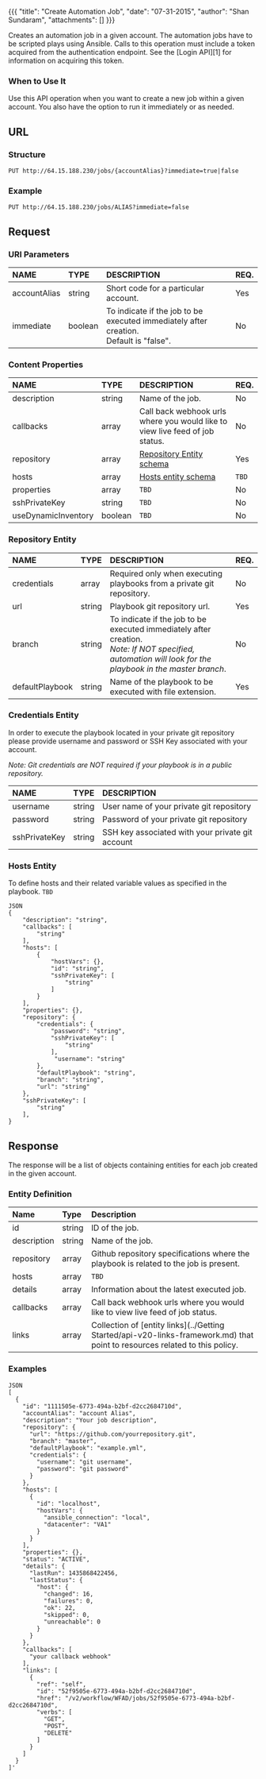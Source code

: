{{{ "title": "Create Automation Job", "date": "07-31-2015", "author": "Shan Sundaram", "attachments": [] }}}

Creates an automation job in a given account. The automation jobs have to be scripted plays using Ansible. Calls to this operation must include a token acquired from the authentication endpoint. See the \[Login API\]\[1\] for information on acquiring this token.

### When to Use It

Use this API operation when you want to create a new job within a given account. You also have the option to run it immediately or as needed.

## URL

### Structure

    PUT http://64.15.188.230/jobs/{accountAlias}?immediate=true|false
    

### Example

    PUT http://64.15.188.230/jobs/ALIAS?immediate=false
    

## Request

### URI Parameters

| NAME         | TYPE   | DESCRIPTION                         | REQ. |
| :------------ | :------ | :----------------------------------- | :---- |
| accountAlias | string | Short code for a particular account. | Yes  |
| immediate | boolean | To indicate if the job to be executed immediately after creation. <br /> Default is "false". | No   |

### Content Properties

| NAME         | TYPE   | DESCRIPTION                         | REQ. |
| :------------ | :------ | :----------------------------------- | :---- |
| description | string | Name of the job. | No |
| callbacks | array | Call back webhook urls where you would like to view live feed of job status. | No |
| repository | array | [Repository Entity schema](#repoEntity) | Yes |
| hosts | array | [Hosts entity schema](#hostsEntity)  | `TBD` |
| properties | array | `TBD` | No |
| sshPrivateKey | string | `TBD` | No |
| useDynamicInventory | boolean | `TBD` | No |

### Repository Entity <a name="repoEntity"></a>
| NAME         | TYPE   | DESCRIPTION                         | REQ. |
| :------------ | :------ | :----------------------------------- | :--- |
| credentials | array | Required only when executing playbooks from a private git repository. | No |
| url | string | Playbook git repository url. | Yes |
| branch | string | To indicate if the job to be executed immediately after creation. <br /> *Note: If NOT specified, automation will look for the playbook in the master branch*.  | No |
| defaultPlaybook | string | Name of the playbook to be executed with file extension. | Yes |

### Credentials Entity
In order to execute the playbook located in your private git repository please provide username and password or SSH Key associated with your account.

*Note: Git credentials are NOT required if your playbook is in a public repository.*

| NAME         | TYPE   | DESCRIPTION                         |
| :------------ | :------ | :----------------------------------- |
| username | string | User name of your private git repository |
| password | string | Password of your private git repository |
| sshPrivateKey | string | SSH key associated with your private git account |

### Hosts Entity <a name="hostsEntity"></a>
To define hosts and their related variable values as specified in the playbook.
`TBD`

    JSON
    {
        "description": "string",
        "callbacks": [
            "string"
        ],
        "hosts": [
            {
                "hostVars": {},
                "id": "string",
                "sshPrivateKey": [
                    "string"
                ]
            }
        ],
        "properties": {},
        "repository": {
            "credentials": {
                "password": "string",
                "sshPrivateKey": [
                    "string"
                ],
                 "username": "string"
            },
            "defaultPlaybook": "string",
            "branch": "string",
            "url": "string"
        },
        "sshPrivateKey": [
            "string"
        ],
    }
## Response

The response will be a list of objects containing entities for each job created in the given account.

### Entity Definition

| Name        | Type   | Description |
| :----------- | :------ | :--- |
| id          | string | ID of the job. |
| description | string | Name of the job. |
| repository  | array  | Github repository specifications where the playbook is related to the job is present. |
| hosts       | array  | `TBD` |
| details     | array  | Information about the latest executed job. |
| callbacks   | array  | Call back webhook urls where you would like to view live feed of job status. |
| links       | array  | Collection of \[entity links\](../Getting Started/api-v20-links-framework.md) that point to resources related to this policy. |

### Examples

    JSON
    [
      {
        "id": "1111505e-6773-494a-b2bf-d2cc2684710d",
        "accountAlias": "account Alias",
        "description": "Your job description",
        "repository": {
          "url": "https://github.com/yourrepository.git",
          "branch": "master",
          "defaultPlaybook": "example.yml",
          "credentials": {
            "username": "git username",
            "password": "git password"
          }
        },
        "hosts": [
          {
            "id": "localhost",
            "hostVars": {
              "ansible_connection": "local",
              "datacenter": "VA1"
            }
          }
        ],
        "properties": {},
        "status": "ACTIVE",
        "details": {
          "lastRun": 1435868422456,
          "lastStatus": {
            "host": {
              "changed": 16,
              "failures": 0,
              "ok": 22,
              "skipped": 0,
              "unreachable": 0
            }
          }
        },
        "callbacks": [
          "your callback webhook"
        ],
        "links": [
          {
            "ref": "self",
            "id": "52f9505e-6773-494a-b2bf-d2cc2684710d",
            "href": "/v2/workflow/WFAD/jobs/52f9505e-6773-494a-b2bf-d2cc2684710d",
            "verbs": [
              "GET",
              "POST",
              "DELETE"
            ]
          }
        ]
      }
    ]'
